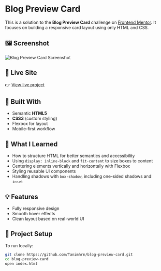 # Blog Preview Card

This is a solution to the **Blog Preview Card** challenge on [Frontend Mentor](https://www.frontendmentor.io). It focuses on building a responsive card layout using only HTML and CSS.

## 🖼️ Screenshot

![Blog Preview Card Screenshot](./screenshot.png)

## 📍 Live Site

👉 [View live project](https://tanimhrn.github.io/blog-preview-card)

## 🚀 Built With

- Semantic **HTML5**
- **CSS3** (custom styling)
- Flexbox for layout
- Mobile-first workflow

## 🧠 What I Learned

- How to structure HTML for better semantics and accessibility
- Using `display: inline-block` and `fit-content` to size boxes to content
- Centering elements vertically and horizontally with Flexbox
- Styling reusable UI components
- Handling shadows with `box-shadow`, including one-sided shadows and `inset`

## 💡 Features

- Fully responsive design
- Smooth hover effects
- Clean layout based on real-world UI

## 📁 Project Setup

To run locally:

```bash
git clone https://github.com/Tanimhrn/blog-preview-card.git
cd blog-preview-card
open index.html
